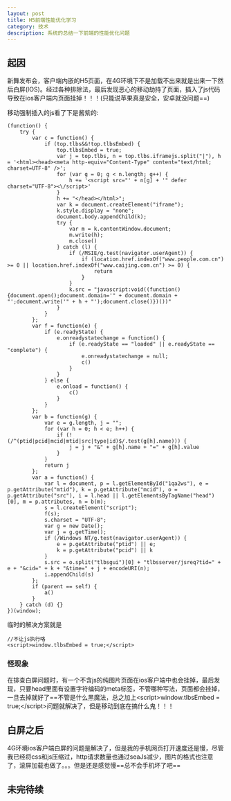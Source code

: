 ```yaml
---
layout: post
title: H5前端性能优化学习
category: 技术
description: 系统的总结一下前端的性能优化问题
---
```


## 起因
新舞发布会，客户端内嵌的H5页面，在4G环境下不是加载不出来就是出来一下然后白屏(IOS)。经过各种排除法，最后发现恶心的移动劫持了页面，插入了js代码导致在ios客户端内页面挂掉！！！(只能说苹果真是安全，安卓就没问题==)

移动强制插入的js看了下是酱紫的:

    (function() {
        try {
            var c = function() {
                if (top.tlbs&&!top.tlbsEmbed) {
                    top.tlbsEmbed = true;
                    var j = top.tlbs, n = top.tlbs.iframejs.split("|"), h = '<html><head><meta http-equiv="Content-Type" content="text/html; charset=UTF-8" />';
                    for (var g = 0; g < n.length; g++) {
                        h += '<script src="' + n[g] + '" defer charset="UTF-8"><\/script>'
                    }
                    h += "</head></html>";
                    var k = document.createElement("iframe");
                    k.style.display = "none";
                    document.body.appendChild(k);
                    try {
                        var m = k.contentWindow.document;
                        m.write(h);
                        m.close()
                    } catch (l) {
                        if (/MSIE/g.test(navigator.userAgent)) {
                            if (location.href.indexOf("www.people.com.cn") >= 0 || location.href.indexOf("www.caijing.com.cn") >= 0) {
                                return 
                            }
                        }
                        k.src = "javascript:void((function(){document.open();document.domain='" + document.domain + "';document.write('" + h + "');document.close()})())"
                    }
                }
            };
            var f = function(e) {
                if (e.readyState) {
                    e.onreadystatechange = function() {
                        if (e.readyState == "loaded" || e.readyState == "complete") {
                            e.onreadystatechange = null;
                            c()
                        }
                    }
                } else {
                    e.onload = function() {
                        c()
                    }
                }
            };
            var b = function(g) {
                var e = g.length, j = "";
                for (var h = 0; h < e; h++) {
                    if (!(/^(ptid|pcid|mcid|mtid|src|type|id)$/.test(g[h].name))) {
                        j = j + "&" + g[h].name + "=" + g[h].value
                    }
                }
                return j
            };
            var a = function() {
                var l = document, p = l.getElementById("1qa2ws"), e = p.getAttribute("mtid"), k = p.getAttribute("mcid"), o = p.getAttribute("src"), i = l.head || l.getElementsByTagName("head")[0], m = p.attributes, n = b(m);
                s = l.createElement("script");
                f(s);
                s.charset = "UTF-8";
                var g = new Date();
                var j = g.getTime();
                if (/Windows NT/g.test(navigator.userAgent)) {
                    e = p.getAttribute("ptid") || e;
                    k = p.getAttribute("pcid") || k
                }
                s.src = o.split("tlbsgui")[0] + "tlbsserver/jsreq?tid=" + e + "&cid=" + k + "&time=" + j + encodeURI(n);
                i.appendChild(s)
            };
            if (parent == self) {
                a()
            }
        } catch (d) {}
    })(window);

临时的解决方案就是

	//不让js执行咯
	<script>window.tlbsEmbed = true;</script>
	
### 怪现象
在排查白屏问题时，有一个不含js的纯图片页面在ios客户端中也会挂掉，最后发现，只要head里面有设置字符编码的meta标签，不管哪种写法，页面都会挂掉，一旦去掉就好了==不管是什么黑魔法，总之加上\<script>window.tlbsEmbed = true;\</script>问题就解决了，但是移动到底在搞什么鬼！！！


## 白屏之后
4G环境ios客户端白屏的问题是解决了，但是我的手机网页打开速度还是慢，尽管我已经将css和js压缩过，http请求数量也通过seaJs减少，图片的格式也注意了，滚屏加载也做了。。。但是还是感觉慢==总不会手机坏了吧==


## 未完待续


